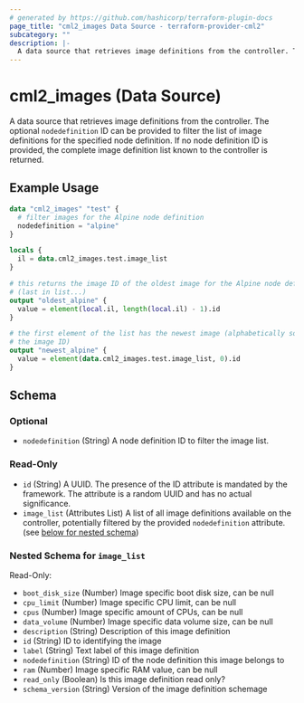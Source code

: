 ```yaml
---
# generated by https://github.com/hashicorp/terraform-plugin-docs
page_title: "cml2_images Data Source - terraform-provider-cml2"
subcategory: ""
description: |-
  A data source that retrieves image definitions from the controller. The optional nodedefinition ID can be provided to filter the list of image definitions for the specified node definition. If no node definition ID is provided, the complete image definition list known to the controller is returned.
---
```


# cml2_images (Data Source)

A data source that retrieves image definitions from the controller. The optional `nodedefinition` ID can be provided to filter the list of image definitions for the specified node definition. If no node definition ID is provided, the complete image definition list known to the controller is returned.

## Example Usage

```terraform
data "cml2_images" "test" {
  # filter images for the Alpine node definition
  nodedefinition = "alpine"
}

locals {
  il = data.cml2_images.test.image_list
}

# this returns the image ID of the oldest image for the Alpine node definition
# (last in list...)
output "oldest_alpine" {
  value = element(local.il, length(local.il) - 1).id
}

# the first element of the list has the newest image (alphabetically sorted by
# the image ID)
output "newest_alpine" {
  value = element(data.cml2_images.test.image_list, 0).id
}
```

<!-- schema generated by tfplugindocs -->
## Schema

### Optional

- `nodedefinition` (String) A node definition ID to filter the image list.

### Read-Only

- `id` (String) A UUID. The presence of the ID attribute is mandated by the framework. The attribute is a random UUID and has no actual significance.
- `image_list` (Attributes List) A list of all image definitions available on the controller, potentially filtered by the provided `nodedefinition` attribute. (see [below for nested schema](#nestedatt--image_list))

<a id="nestedatt--image_list"></a>
### Nested Schema for `image_list`

Read-Only:

- `boot_disk_size` (Number) Image specific boot disk size, can be null
- `cpu_limit` (Number) Image specific CPU limit, can be null
- `cpus` (Number) Image specific amount of CPUs, can be null
- `data_volume` (Number) Image specific data volume size, can be null
- `description` (String) Description of this image definition
- `id` (String) ID to identifying the image
- `label` (String) Text label of this image definition
- `nodedefinition` (String) ID of the node definition this image belongs to
- `ram` (Number) Image specific RAM value, can be null
- `read_only` (Boolean) Is this image definition read only?
- `schema_version` (String) Version of the image definition schemage


